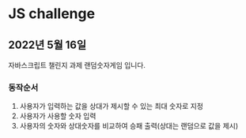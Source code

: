 # JS challenge
## 2022년 5월 16일
자바스크립트 챌린지 과제 랜덤숫자게임 입니다.

### 동작순서
1. 사용자가 입력하는 값을 상대가 제시할 수 있는 최대 숫자로 지정
2. 사용자가 사용할 숫자 입력
3. 사용자의 숫자와 상대숫자를 비교하여 승패 출력(상대는 랜덤으로 값을 제시)
